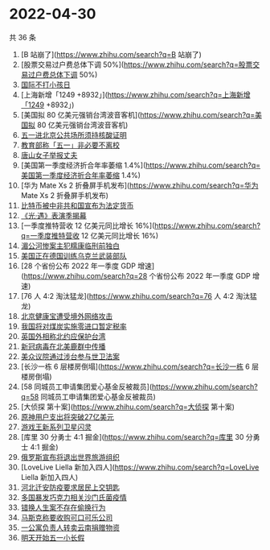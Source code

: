 # 2022-04-30

共 36 条

<!-- BEGIN ZHIHUSEARCH -->
<!-- 最后更新时间 Sat Apr 30 2022 18:07:24 GMT+0800 (China Standard Time) -->
1. [B 站崩了](https://www.zhihu.com/search?q=B 站崩了)
1. [股票交易过户费总体下调 50%](https://www.zhihu.com/search?q=股票交易过户费总体下调 50%)
1. [国际不打小孩日](https://www.zhihu.com/search?q=国际不打小孩日)
1. [上海新增「1249 +8932」](https://www.zhihu.com/search?q=上海新增「1249 +8932」)
1. [美国拟 80 亿美元强销台湾波音客机](https://www.zhihu.com/search?q=美国拟 80 亿美元强销台湾波音客机)
1. [五一进北京公共场所须持核酸证明](https://www.zhihu.com/search?q=五一进北京公共场所须持核酸证明)
1. [教育部称「五一」非必要不离校](https://www.zhihu.com/search?q=教育部称「五一」非必要不离校)
1. [唐山女子举报丈夫](https://www.zhihu.com/search?q=唐山女子举报丈夫)
1. [美国第一季度经济折合年率萎缩 1.4%](https://www.zhihu.com/search?q=美国第一季度经济折合年率萎缩 1.4%)
1. [华为 Mate Xs 2 折叠屏手机发布](https://www.zhihu.com/search?q=华为 Mate Xs 2 折叠屏手机发布)
1. [比特币被中非共和国宣布为法定货币](https://www.zhihu.com/search?q=比特币被中非共和国宣布为法定货币)
1. [《光·遇》表演季揭幕](https://www.zhihu.com/search?q=《光·遇》表演季揭幕)
1. [一季度推特营收 12 亿美元同比增长 16%](https://www.zhihu.com/search?q=一季度推特营收 12 亿美元同比增长 16%)
1. [湄公河惨案主犯糯康临刑前独白](https://www.zhihu.com/search?q=湄公河惨案主犯糯康临刑前独白)
1. [美国正在德国训练乌克兰武装部队](https://www.zhihu.com/search?q=美国正在德国训练乌克兰武装部队)
1. [28 个省份公布 2022 年一季度 GDP 增速](https://www.zhihu.com/search?q=28 个省份公布 2022 年一季度 GDP 增速)
1. [76 人 4:2 淘汰猛龙](https://www.zhihu.com/search?q=76 人 4:2 淘汰猛龙)
1. [北京健康宝遭受境外网络攻击](https://www.zhihu.com/search?q=北京健康宝遭受境外网络攻击)
1. [我国将对煤炭实施零进口暂定税率](https://www.zhihu.com/search?q=我国将对煤炭实施零进口暂定税率)
1. [英国外相称北约应保护台湾](https://www.zhihu.com/search?q=英国外相称北约应保护台湾)
1. [新冠病毒在北美鹿群中传播](https://www.zhihu.com/search?q=新冠病毒在北美鹿群中传播)
1. [美众议院通过涉台参与世卫法案](https://www.zhihu.com/search?q=美众议院通过涉台参与世卫法案)
1. [长沙一栋 6 层楼房倒塌](https://www.zhihu.com/search?q=长沙一栋 6 层楼房倒塌)
1. [58 同城员工申请集团爱心基金反被裁员](https://www.zhihu.com/search?q=58 同城员工申请集团爱心基金反被裁员)
1. [大侦探 第十案](https://www.zhihu.com/search?q=大侦探 第十案)
1. [原神用户支出将突破27亿美元](https://www.zhihu.com/search?q=原神用户支出将突破27亿美元)
1. [游戏王新系列卫星闪灵](https://www.zhihu.com/search?q=游戏王新系列卫星闪灵)
1. [库里 30 分勇士 4:1 掘金](https://www.zhihu.com/search?q=库里 30 分勇士 4:1 掘金)
1. [俄罗斯宣布将退出世界旅游组织](https://www.zhihu.com/search?q=俄罗斯宣布将退出世界旅游组织)
1. [LoveLive Liella 新加入四人](https://www.zhihu.com/search?q=LoveLive Liella 新加入四人)
1. [河北迁安防疫要求居民上交钥匙](https://www.zhihu.com/search?q=河北迁安防疫要求居民上交钥匙)
1. [多国暴发巧克力相关沙门氏菌疫情](https://www.zhihu.com/search?q=多国暴发巧克力相关沙门氏菌疫情)
1. [错换人生案不存在偷换行为](https://www.zhihu.com/search?q=错换人生案不存在偷换行为)
1. [马斯克称要收购可口可乐公司](https://www.zhihu.com/search?q=马斯克称要收购可口可乐公司)
1. [一公寓负责人转卖云南捐赠物资](https://www.zhihu.com/search?q=一公寓负责人转卖云南捐赠物资)
1. [明天开始五一小长假](https://www.zhihu.com/search?q=明天开始五一小长假)
<!-- END ZHIHUSEARCH -->
